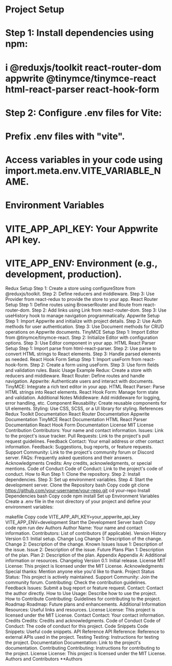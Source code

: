 # Project Setup
# Step 1: Install dependencies using npm:

# 
#  i @reduxjs/toolkit react-router-dom appwrite @tinymce/tinymce-react html-react-parser react-hook-form
 # Step 2: Configure .env files for Vite:

 # Prefix .env files with "vite".
# Access variables in your code using import.meta.env.VITE_VARIABLE_NAME.
# Environment Variables
# VITE_APP_API_KEY: Your Appwrite API key.
# VITE_APP_ENV: Environment (e.g., development, production).
Redux Setup
Step 1: Create a store using configureStore from @reduxjs/toolkit.
Step 2: Define reducers and middleware.
Step 3: Use Provider from react-redux to provide the store to your app.
React Router Setup
Step 1: Define routes using BrowserRouter and Route from react-router-dom.
Step 2: Add links using Link from react-router-dom.
Step 3: Use useHistory hook to manage navigation programmatically.
Appwrite Setup
Step 1: Import Appwrite and initialize with project details.
Step 2: Use Auth methods for user authentication.
Step 3: Use Document methods for CRUD operations on Appwrite documents.
TinyMCE Setup
Step 1: Import Editor from @tinymce/tinymce-react.
Step 2: Initialize Editor with configuration options.
Step 3: Use Editor component in your app.
HTML React Parser Setup
Step 1: Import parse from html-react-parser.
Step 2: Use parse to convert HTML strings to React elements.
Step 3: Handle parsed elements as needed.
React Hook Form Setup
Step 1: Import useForm from react-hook-form.
Step 2: Create a form using useForm.
Step 3: Use form fields and validation rules.
Basic Usage Example
Redux: Create a store with reducers and middleware.
React Router: Define routes and handle navigation.
Appwrite: Authenticate users and interact with documents.
TinyMCE: Integrate a rich text editor in your app.
HTML React Parser: Parse HTML strings into React elements.
React Hook Form: Manage form state and validation.
Additional Notes
Middleware: Add middleware for logging, error handling, etc.
Component Reusability: Create reusable components for UI elements.
Styling: Use CSS, SCSS, or a UI library for styling.
References
Redux Toolkit Documentation
React Router Documentation
Appwrite Documentation
TinyMCE React Documentation
HTML React Parser Documentation
React Hook Form Documentation
License
MIT License
Contribution
Contributors: Your name and contact information.
Issues: Link to the project's issue tracker.
Pull Requests: Link to the project's pull request guidelines.
Feedback
Contact: Your email address or other contact information.
Feedback: Suggestions, bug reports, or feature requests.
Support
Community: Link to the project's community forum or Discord server.
FAQs: Frequently asked questions and their answers.
Acknowledgments
Credits: Any credits, acknowledgments, or special mentions.
Code of Conduct
Code of Conduct: Link to the project's code of conduct.
How to Run
Step 1: Clone the repository.
Step 2: Install dependencies.
Step 3: Set up environment variables.
Step 4: Start the development server.
Clone the Repository
bash
Copy code
git clone https://github.com/your-username/your-repo.git
cd your-repo
Install Dependencies
bash
Copy code
npm install
Set up Environment Variables
Create a .env file in the root directory of your project and define your environment variables:

makefile
Copy code
VITE_APP_API_KEY=your_appwrite_api_key
VITE_APP_ENV=development
Start the Development Server
bash
Copy code
npm run dev
Authors
Author Name: Your name and contact information.
Contributors: List of contributors (if applicable).
Version History
Version 0.1: Initial setup.
Change Log
Change 1: Description of the change.
Change 2: Description of the change.
Known Issues
Issue 1: Description of the issue.
Issue 2: Description of the issue.
Future Plans
Plan 1: Description of the plan.
Plan 2: Description of the plan.
Appendix
Appendix A: Additional information or resources.
Changelog
Version 0.1: Initial release.
License
MIT License: This project is licensed under the MIT License.
Acknowledgments
Special thanks: Mention anyone else you'd like to thank.
Project Status
Status: This project is actively maintained.
Support
Community: Join the community forum.
Contributing: Check the contribution guidelines.
Feedback
Issues: Submit a bug report or feature request.
Contact: Contact the author directly.
How to Use
Usage: Describe how to use the project.
How to Contribute
Contributing: Guidelines for contributing to the project.
Roadmap
Roadmap: Future plans and enhancements.
Additional Information
Resources: Useful links and resources.
License
License: This project is licensed under the MIT License.
Contact
Contact: Your contact information.
Credits
Credits: Credits and acknowledgments.
Code of Conduct
Code of Conduct: The code of conduct for this project.
Code Snippets
Code Snippets: Useful code snippets.
API Reference
API Reference: Reference to external APIs used in the project.
Testing
Testing: Instructions for testing the project.
Documentation
Documentation: Link to the project's documentation.
Contributing
Contributing: Instructions for contributing to the project.
License
License: This project is licensed under the MIT License.
Authors and Contributors
**Authors